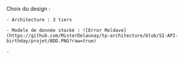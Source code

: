 Choix du design :

	- Architecture : 3 tiers
	
	- Modele de donnée stocké : ![Error Moldave](https://github.com/MisterDelaunay/tp-architecture/blob/SI-API-birthday/projet/BDD.PNG?raw=true)
	
	- 